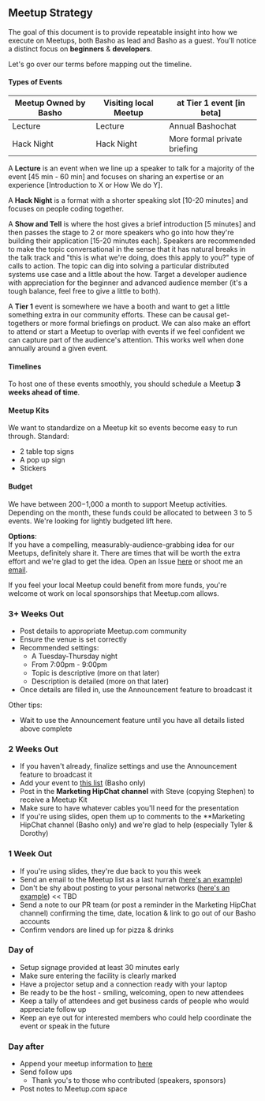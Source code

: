 ## Meetup Strategy

The goal of this document is to provide repeatable insight into how we execute on Meetups, both Basho as lead and Basho as a guest. You'll notice a distinct focus on **beginners** & **developers**. 

 Let's go over our terms before mapping out the timeline.

#### Types of Events

|Meetup Owned by Basho|Visiting local Meetup|at Tier 1 event [in beta]|
|--------|--------|----------|
Lecture|Lecture|Annual Bashochat
Hack Night|Hack Night|More formal private briefing

A **Lecture** is an event when we line up a speaker to talk for a majority of the event [45 min - 60 min] and focuses on sharing an expertise or an experience [Introduction to X or How We do Y].

A **Hack Night** is a format with a shorter speaking slot [10-20 minutes] and focuses on people coding together.

A **Show and Tell** is where the host gives a brief introduction [5 minutes] and then passes the stage to 2 or more speakers who go into how they're building their application [15-20 minutes each]. Speakers are recommended to make the topic conversational in the sense that it has natural breaks in the talk track and "this is what we're doing, does this apply to you?" type of calls to action. The topic can dig into solving a particular distributed systems use case and a little about the how. Target a developer audience with appreciation for the beginner and advanced audience member (it's a tough balance, feel free to give a little to both). 

A **Tier 1** event is somewhere we have a booth and want to get a little something extra in our community efforts. These can be causal get-togethers or more formal briefings on product. We can also make an effort to attend or start a Meetup to overlap with events if we feel confident we can capture part of the audience's attention. This works well when done annually around a given event.

#### Timelines
To host one of these events smoothly, you should schedule a Meetup **3 weeks ahead of time**. 

#### Meetup Kits

We want to standardize on a Meetup kit so events become easy to run through. Standard: 
* 2 table top signs
* A pop up sign 
* Stickers 

#### Budget

We have between $200-$1,000 a month to support Meetup activities. Depending on the month, these funds could be allocated to between 3 to 5 events. We're looking for lightly budgeted lift here. 

**Options**:  
If you have a compelling, measurably-audience-grabbing idea for our Meetups, definitely share it. There are times that will be worth the extra effort and we're glad to get the idea. Open an Issue [here](https://github.com/basho-labs/the-riak-community/issues) or shoot me an [email](mailto:mbrender@basho.com).

If you feel your local Meetup could benefit from more funds, you're welcome ot work on local sponsorships that Meetup.com allows.


### 3+ Weeks Out

* Post details to appropriate Meetup.com community
* Ensure the venue is set correctly 
* Recommended settings: 
	* A Tuesday-Thursday night
	* From 7:00pm - 9:00pm 
	* Topic is descriptive (more on that later)
	* Description is detailed (more on that later)
* Once details are filled in, use the Announcement feature to broadcast it

Other tips: 
* Wait to use the Announcement feature until you have all details listed above complete

### 2 Weeks Out

* If you haven't already, finalize settings and use the Announcement feature to broadcast it
* Add your event to [this list](https://docs.google.com/a/basho.com/spreadsheets/d/1NgpH1doVeWi-38YLN07oTS-46vkRxEFx7gun0Npn0ss/edit?usp=sharing) (Basho only)
* Post in the **Marketing HipChat channel** with Steve (copying Stephen) to receive a Meetup Kit
* Make sure to have whatever cables you'll need for the presentation
* If you're using slides, open them up to comments to the **Marketing HipChat channel (Basho only) and we're glad to help (especially Tyler & Dorothy)


### 1 Week Out

* If you're using slides, they're due back to you this week
* Send an email to the Meetup list as a last hurrah ([here's an example](https://docs.google.com/a/basho.com/document/d/1WgO8OV-6_FAMdZVhknlbQJr56ySOfm-3p9rJYh7M8us/edit?usp=sharing))
* Don't be shy about posting to your personal networks ([here's an example]()) << TBD
* Send a note to our PR team (or post a reminder in the Marketing HipChat channel) confirming the time, date, location & link to go out of our Basho accounts
* Confirm vendors are lined up for pizza & drinks

### Day of

* Setup signage provided at least 30 minutes early
* Make sure entering the facility is clearly marked
* Have a projector setup and a connection ready with your laptop
* Be ready to be the host - smiling, welcoming, open to new attendees
* Keep a tally of attendees and get business cards of people who would appreciate follow up
* Keep an eye out for interested members who could help coordinate the event or speak in the future

### Day after

* Append your meetup information to [here](https://docs.google.com/a/basho.com/document/d/1WgO8OV-6_FAMdZVhknlbQJr56ySOfm-3p9rJYh7M8us/edit?usp=sharing)
* Send follow ups 
	* Thank you's to those who contributed (speakers, sponsors)
* Post notes to Meetup.com space